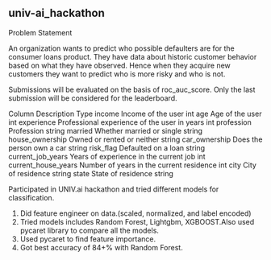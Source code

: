## univ-ai_hackathon

Problem Statement

An organization wants to predict who possible defaulters are for the consumer loans product. They have data about historic customer behavior based on what they have observed. Hence when they acquire new customers they want to predict who is more risky and who is not.

Submissions will be evaluated on the basis of roc_auc_score. Only the last submission will be considered for the leaderboard.

Column
Description
Type
income	Income of the user	int
age	Age of the user	int
experience	Professional experience of the user in years	int
profession	Profession	string
married	Whether married or single	string
house_ownership	Owned or rented or neither	string
car_ownership	Does the person own a car	string
risk_flag	Defaulted on a loan	string
current_job_years	Years of experience in the current job	int
current_house_years	Number of years in the current residence	int
city	City of residence	string
state	State of residence	string


Participated in UNIV.ai hackathon and tried different models for classification.
1. Did feature engineer on data.(scaled, normalized, and label encoded)
1. Tried models includes Random Forest, Lightgbm, XGBOOST.Also used pycaret library to compare all the models.
2. Used pycaret to find feature importance.
3. Got best accuracy of 84+% with Random Forest.
